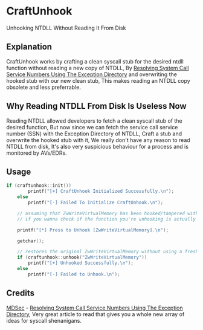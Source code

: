 
# CraftUnhook
Unhooking NTDLL Without Reading It From Disk

## Explanation
CraftUnhook works by crafting a clean syscall stub for the desired ntdll function without reading a new copy of NTDLL, By [Resolving System Call Service Numbers Using The Exception Directory](https://www.mdsec.co.uk/2022/04/resolving-system-service-numbers-using-the-exception-directory/) and overwriting the hooked stub with our new clean stub, This makes reading an NTDLL copy obsolete and less preferrable.

## Why Reading NTDLL From Disk Is Useless Now
Reading NTDLL allowed developers to fetch a clean syscall stub of the desired function, But now since we can fetch the service call service number (SSN) with the Exception Directory of NTDLL, Craft a stub and overwrite the hooked stub with it, We really don't have any reason to read NTDLL from disk, It's also very suspicious behaviour for a process and is monitored by AVs/EDRs.

## Usage
```cpp
if (craftunhook::init())
        printf("[+] CraftUnhook Initialized Successfully.\n");
    else
        printf("[-] Failed To Initialize CraftUnhook.\n");

    // assuming that ZwWriteVirtualMemory has been hooked/tampered with.
    // if you wanna check if the function you're unhooking is actually hooked, use craftunhook::isHooked function.

    printf("[*] Press to Unhook [ZwWriteVirtualMemory].\n");

    getchar();

    // restores the original ZwWriteVirtualMemory without using a fresh NTDLL copy.
    if (craftunhook::unhook("ZwWriteVirtualMemory"))
        printf("[+] Unhooked Successfully.\n");
    else
        printf("[-] Failed to Unhook.\n");
```

## Credits

[MDSec](https://www.mdsec.co.uk/) - [Resolving System Call Service Numbers Using The Exception Directory](https://www.mdsec.co.uk/2022/04/resolving-system-service-numbers-using-the-exception-directory/), Very great article to read that gives you a whole new array of ideas for syscall shenanigans.
